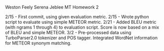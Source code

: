 Weston Feely
Serena Jeblee
MT Homework 2

2/15 - First commit, using given evaluation metric.
2/15 - Wrote python script to evaluate using simple METEOR metric.
2/21 - Added BLEU metric (with ngrams 1 through 4) to evaluation script. Score is now based on a mix of BLEU and simple METEOR.
3/2 - Pre-processed data using TurboParser2.0 tokenizer and POS tagger. Integrated WordNet information for METEOR synonym matching.

